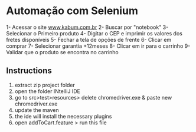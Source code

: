 # Automação com Selenium

1- Acessar o site www.kabum.com.br
2- Buscar por "notebook"
3- Selecionar o Primeiro produto
4- Digitar o CEP e imprimir os valores dos fretes disponíveis
5- Fechar a tela de opções de frente
6- Clicar em comprar
7- Selecionar garantia +12meses
8- Clicar em ir para o carrinho
9- Validar que o produto se encontra no carrinho

## Instructions

1. extract zip project folder
2. open the folder INtelIiJ IDE
3. go to src>test>resources> delete chromedriver.exe & paste new chromedriver.exe
4. update the maven
5. the ide will install the necessary plugins
6. open addToCart.feature > run this file
